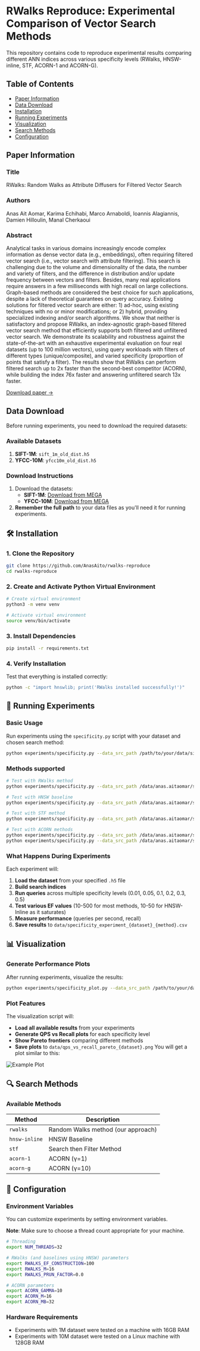# RWalks Reproduce: Experimental Comparison of Vector Search Methods


This repository contains code to reproduce experimental results comparing different ANN indices across various specificity levels (RWalks, HNSW-inline, STF, ACORN-1 and ACORN-G).


## Table of Contents
- [Paper Information](#-paper-information)
- [Data Download](#-data-download)
- [Installation](#-installation)
- [Running Experiments](#-running-experiments)
- [Visualization](#-visualization)
- [Search Methods](#-search-methods)
- [Configuration](#-configuration)

## Paper Information

### Title
RWalks: Random Walks as Attribute Diffusers for Filtered Vector Search
### Authors
Anas Ait Aomar, Karima Echihabi, Marco Arnaboldi, Ioannis Alagiannis, Damien Hilloulin, Manal Cherkaoui
### Abstract
Analytical tasks in various domains increasingly encode complex information as dense vector data (e.g., embeddings), often requiring filtered vector search (i.e., vector search with attribute filtering). This search is challenging due to the volume and dimensionality of the data, the number and variety of filters, and the difference in distribution and/or update frequency between vectors and filters. Besides, many real applications require answers in a few milliseconds with high recall on large collections. Graph-based methods are considered the best choice for such applications, despite a lack of theoretical guarantees on query accuracy. Existing solutions for filtered vector search are either: 1) ad-hoc, using existing techniques with no or minor modifications; or 2) hybrid, providing specialized indexing and/or search algorithms. We show that neither is satisfactory and propose RWalks, an index-agnostic graph-based filtered vector search method that efficiently supports both filtered and unfiltered vector search. We demonstrate its scalability and robustness against the state-of-the-art with an exhaustive experimental evaluation on four real datasets (up to 100 million vectors), using query workloads with filters of different types (unique/composite), and varied specificity (proportion of points that satisfy a filter). The results show that RWalks can perform filtered search up to 2x faster than the second-best competitor (ACORN), while building the index 76x faster and answering unfiltered search 13x faster.

[Download paper ->](https://github.com/AnasAito/rwalks-reproduce-v2/blob/master/RWalks_paper_public.pdf)

## Data Download

Before running experiments, you need to download the required datasets:

### Available Datasets

1. **SIFT-1M**: `sift_1m_old_dist.h5` 
2. **YFCC-10M**: `yfcc10m_old_dist.h5`

### Download Instructions

1. Download the datasets:
   - **SIFT-1M**: [Download from MEGA](https://mega.nz/file/H1hnXDIK#i_F9chhKiLU3lABfyKXH22AKfK1cwX10k6pztu1jKv4)
   - **YFCC-10M**: [Download from MEGA](https://mega.nz/file/TsIDhACT#xbiaR659J2ec3P4KubmbRvtLub09TcLsdr-Eu5bomb0)
2. **Remember the full path** to your data files as you'll need it for running experiments.

## 🛠 Installation

### 1. Clone the Repository

```bash
git clone https://github.com/AnasAito/rwalks-reproduce
cd rwalks-reproduce
```

### 2. Create and Activate Python Virtual Environment

```bash
# Create virtual environment
python3 -m venv venv

# Activate virtual environment
source venv/bin/activate 
```

### 3. Install Dependencies

```bash
pip install -r requirements.txt
```

### 4. Verify Installation

Test that everything is installed correctly:
```bash
python -c "import hnswlib; print('RWalks installed successfully!')"
```

## 🧪 Running Experiments

### Basic Usage

Run experiments using the `specificity.py` script with your dataset and chosen search method:

```bash
python experiments/specificity.py --data_src_path /path/to/your/data/sift_1m_old_dist.h5 --search_mode <method>
```

### Methods supported

```bash
# Test with RWalks method
python experiments/specificity.py --data_src_path /data/anas.aitaomar/sift_1m_old_dist.h5 --search_mode rwalks

# Test with HNSW baseline
python experiments/specificity.py --data_src_path /data/anas.aitaomar/sift_1m_old_dist.h5 --search_mode hnsw-inline

# Test with STF method
python experiments/specificity.py --data_src_path /data/anas.aitaomar/sift_1m_old_dist.h5 --search_mode stf

# Test with ACORN methods
python experiments/specificity.py --data_src_path /data/anas.aitaomar/sift_1m_old_dist.h5 --search_mode acorn-1
python experiments/specificity.py --data_src_path /data/anas.aitaomar/sift_1m_old_dist.h5 --search_mode acorn-g
```

### What Happens During Experiments

Each experiment will:

1. **Load the dataset** from your specified `.h5` file
2. **Build search indices** 
3. **Run queries** across multiple specificity levels (0.01, 0.05, 0.1, 0.2, 0.3, 0.5)
4. **Test various EF values** (10-500 for most methods, 10-50 for HNSW-Inline as it saturates)
5. **Measure performance** (queries per second, recall)
6. **Save results** to `data/specificity_experiment_{dataset}_{method}.csv`

## 📊 Visualization

### Generate Performance Plots

After running experiments, visualize the results:

```bash
python experiments/specificity_plot.py --data_src_path /path/to/your/data/sift_1m_old_dist.h5
```

### Plot Features

The visualization script will:

- **Load all available results** from your experiments
- **Generate QPS vs Recall plots** for each specificity level
- **Show Pareto frontiers** comparing different methods
- **Save plots** to `data/qps_vs_recall_pareto_{dataset}.png`
You will get a plot similar to this:

![Example Plot](data/qps_vs_recall_pareto_sift_1m_old_dist.png)

## 🔍 Search Methods

### Available Methods

| Method | Description |
|--------|-------------|
| `rwalks` | Random Walks method (our approach) |
| `hnsw-inline` | HNSW Baseline |
| `stf` | Search then Filter Method |
| `acorn-1` | ACORN (γ=1) |
| `acorn-g` | ACORN (γ=10) |

## 🔧 Configuration

### Environment Variables

You can customize experiments by setting environment variables.

**Note**: Make sure to choose a thread count appropriate for your machine. 

```bash
# Threading
export NUM_THREADS=32

# RWalks (and baselines using HNSW) parameters
export RWALKS_EF_CONSTRUCTION=100
export RWALKS_M=16
export RWALKS_PRUN_FACTOR=0.0

# ACORN parameters
export ACORN_GAMMA=10
export ACORN_M=16
export ACORN_MB=32
```
### Hardware Requirements

- Experiments with 1M dataset were tested on a machine with 16GB RAM
- Experiments with 10M dataset were tested on a Linux machine with 128GB RAM

